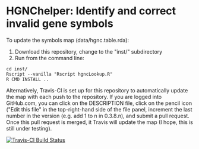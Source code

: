 # HGNChelper: Identify and correct invalid gene symbols

To update the symbols map (data/hgnc.table.rda):

1. Download this repository, change to the "inst/" subdirectory
2. Run from the command line:
```
cd inst/
Rscript --vanilla "Rscript hgncLookup.R"
R CMD INSTALL ..
```

Alternatively, Travis-CI is set up for this repository to
automatically update the map with each push to the repository. If you
are logged into GitHub.com, you can click on the DESCRIPTION file,
click on the pencil icon ("Edit this file" in the top-right-hand side
of the file panel, increment the last number in the version (e.g. add
1 to n in 0.3.8.n), and submit a pull request. Once this pull request
is merged, it Travis will update the map (I hope, this is still under
testing).

[![Travis-CI Build Status](https://travis-ci.org/waldronlab/HGNChelper.svg?branch=master)](https://travis-ci.org/waldronlab/HGNChelper)
